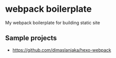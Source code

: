 # webpack boilerplate

My webpack boilerplate for building static site

## Sample projects
- https://github.com/dimaslanjaka/hexo-webpack
